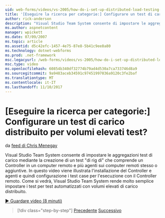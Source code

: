 ```yaml
---
uid: web-forms/videos/vs-2005/how-do-i-set-up-distributed-load-testing-for-high-volume-tests
title: '[Eseguire la ricerca per categorie:] Configurare un test di carico distribuito per volumi elevati test? | Microsoft Docs'
author: rick-anderson
description: "Visual Studio Team System consente di impostare le aggregazioni test di carico mediante la creazione di un test di 'rig' che è costituito da un Controller in un computer remoto e multipl..."
ms.author: aspnetcontent
manager: wpickett
ms.date: 07/09/2007
ms.topic: article
ms.assetid: d5c42efc-1457-4e75-87e8-5b41c9ee8a80
ms.technology: dotnet-webforms
ms.prod: .net-framework
msc.legacyurl: /web-forms/videos/vs-2005/how-do-i-set-up-distributed-load-testing-for-high-volume-tests
msc.type: video
ms.openlocfilehash: 60854b340df32774b79ad4d530a7ca733746d8a9
ms.sourcegitcommit: 9a9483aceb34591c97451997036a9120c3fe2baf
ms.translationtype: MT
ms.contentlocale: it-IT
ms.lasthandoff: 11/10/2017
---
```

<a name="how-do-i-set-up-distributed-load-testing-for-high-volume-tests"></a>[Eseguire la ricerca per categorie:] Configurare un test di carico distribuito per volumi elevati test?
====================
da [feed di Chris Menegay](https://twitter.com/CMenegay)

Visual Studio Team System consente di impostare le aggregazioni test di carico mediante la creazione di un test "di rig di" che comprende un Controller in un computer remoto e più agenti sui computer remoti stesso o aggiuntive. In questo video viene illustrata l'installazione del Controller e agenti e quindi configurazione i test case per l'esecuzione con il Controller remoto. Come si vedrà, Visual Studio Team System rende molto semplice impostare i test per test automatizzati con volumi elevati di carico distribuito.

[&#9654; Guardare video (8 minuti)](https://channel9.msdn.com/Blogs/ASP-NET-Site-Videos/how-do-i-set-up-distributed-load-testing-for-high-volume-tests)

>[!div class="step-by-step"]
[Precedente](how-do-i-tune-web-application-performance-with-profiling.md)
[Successivo](how-do-i-enforce-coding-standards-with-code-analysis.md)
